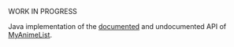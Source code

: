 WORK IN PROGRESS

Java implementation of the [documented](https://myanimelist.net/modules.php?go=api) and undocumented API of [MyAnimeList](https://myanimelist.net/).